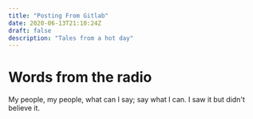 ```yaml
---
title: "Posting From Gitlab"
date: 2020-06-13T21:10:24Z
draft: false
description: "Tales from a hot day"
---
```

# Words from the radio

My people, my people, what can I say; say what I can. I saw it but didn't believe it.
